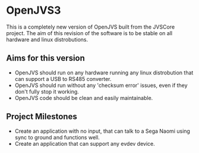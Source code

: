 # OpenJVS3

This is a completely new version of OpenJVS built from the JVSCore project. The aim of this revision of the software is to be stable on all hardware and linux distrobutions.

## Aims for this version

- OpenJVS should run on any hardware running any linux distrobution that can support a USB to RS485 converter.
- OpenJVS should run without any 'checksum error' issues, even if they don't fully stop it working.
- OpenJVS code should be clean and easily maintainable.

## Project Milestones

- Create an application with no input, that can talk to a Sega Naomi using sync to ground and functions well.
- Create an application that can support any evdev device.
